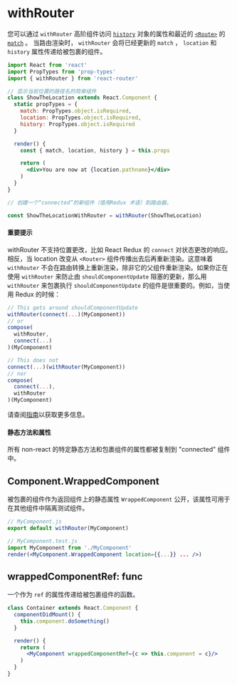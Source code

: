 # withRouter

您可以通过 `withRouter` 高阶组件访问 [`history`](./history.md) 对象的属性和最近的 [`<Route>`](./Route.md) 的 [`match`](./match.md) 。 当路由渲染时， `withRouter` 会将已经更新的 `match` ， `location` 和 `history` 属性传递给被包裹的组件。

```jsx
import React from 'react'
import PropTypes from 'prop-types'
import { withRouter } from 'react-router'

// 显示当前位置的路径名的简单组件
class ShowTheLocation extends React.Component {
  static propTypes = {
    match: PropTypes.object.isRequired,
    location: PropTypes.object.isRequired,
    history: PropTypes.object.isRequired
  }

  render() {
    const { match, location, history } = this.props

    return (
      <div>You are now at {location.pathname}</div>
    )
  }
}

// 创建一个“connected”的新组件（借用Redux 术语）到路由器。

const ShowTheLocationWithRouter = withRouter(ShowTheLocation)
```

#### 重要提示

 withRouter 不支持位置更改，比如 React Redux 的 `connect` 对状态更改的响应。相反，当 location 改变从 `<Router>` 组件传播出去后再重新渲染。这意味着 `withRouter` 不会在路由转换上重新渲染，除非它的父组件重新渲染。如果你正在使用 `withRouter` 来防止由 `shouldComponentUpdate`  阻塞的更新，那么用 `withRouter` 来包裹执行 `shouldComponentUpdate` 的组件是很重要的。例如，当使用 Redux 的时候：

```js
// This gets around shouldComponentUpdate
withRouter(connect(...)(MyComponent))
// or
compose(
  withRouter,
  connect(...)
)(MyComponent)

// This does not
connect(...)(withRouter(MyComponent))
// nor
compose(
  connect(...),
  withRouter
)(MyComponent)
```

请查阅[指南](https://github.com/ReactTraining/react-router/blob/master/packages/react-router/docs/guides/blocked-updates.md)以获取更多信息。

#### 静态方法和属性

所有 non-react 的特定静态方法和包裹组件的属性都被复制到 "connected" 组件中。


## Component.WrappedComponent

被包裹的组件作为返回组件上的静态属性   `WrappedComponent` 公开，该属性可用于在其他组件中隔离测试组件。


```jsx
// MyComponent.js
export default withRouter(MyComponent)

// MyComponent.test.js
import MyComponent from './MyComponent'
render(<MyComponent.WrappedComponent location={{...}} ... />)
```

## wrappedComponentRef: func

一个作为 `ref` 的属性传递给被包裹组件的函数。

```jsx
class Container extends React.Component {
  componentDidMount() {
    this.component.doSomething()
  }

  render() {
    return (
      <MyComponent wrappedComponentRef={c => this.component = c}/>
    )
  }
}
```
